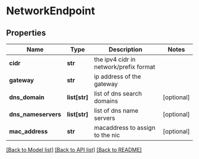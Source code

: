 # NetworkEndpoint

## Properties
Name | Type | Description | Notes
------------ | ------------- | ------------- | -------------
**cidr** | **str** | the ipv4 cidr in network/prefix format | 
**gateway** | **str** | ip address of the gateway | 
**dns_domain** | **list[str]** | list of dns search domains | [optional] 
**dns_nameservers** | **list[str]** | list of dns name servers | [optional] 
**mac_address** | **str** | macaddress to assign to the nic | [optional] 

[[Back to Model list]](../README.md#documentation-for-models) [[Back to API list]](../README.md#documentation-for-api-endpoints) [[Back to README]](../README.md)


